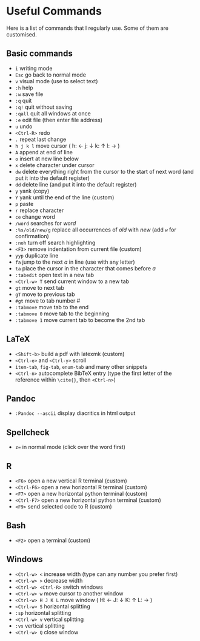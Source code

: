 # Useful Commands

Here is a list of commands that I regularly use. Some of them are customised. 

## Basic commands

* `i` writing mode
* `Esc` go back to normal mode 
* `v` visual mode (use to select text)
* `:h` help
* `:w` save file
* `:q` quit
* `:q!` quit without saving
* `:qall` quit all windows at once
* `:e` edit file (then enter file address)
* `u` undo
* `<Ctrl-R>` redo
* `.` repeat last change
* `h j k l` move cursor ( h: ←  j: ↓  k: ↑  l: → )
* `A` append at end of line
* `o` insert at new line below
* `x` delete character under cursor
* `dw` delete everything right from the cursor to the start of next word (and put it into the default register)
* `dd` delete line (and put it into the default register)
* `y` yank (copy)
* `Y` yank until the end of the line (custom)
* `p` paste
* `r` replace character
* `ce` change word
* `/word` searches for _word_
* `:%s/old/new/g` replace all occurrences of _old_ with _new_ (add `w` for confirmation) 
* `:noh` turn off search highlighting 
* `<F3>` remove indentation from current file (custom)
* `yyp` duplicate line
* `fa` jump to the next _a_ in line (use with any letter)
* `ta` place the cursor in the character that comes before _a_
* `:tabedit` open text in a new tab
* `<Ctrl-w> T` send current window to a new tab
* `gt` move to next tab
* `gT` move to previous tab
* `#gt` move to tab number #
* `:tabmove` move tab to the end
* `:tabmove 0` move tab to the beginning
* `:tabmove 1` move current tab to become the 2nd tab

## LaTeX

* `<Shift-b>` build a pdf with latexmk (custom)
* `<Ctrl-e>` and `<Ctrl-y>` scroll
* `item-tab`, `fig-tab`, `enum-tab` and many other snippets
* `<Ctrl-n>` autocomplete BibTeX entry (type the first letter of the reference within `\cite{}`, then `<Ctrl-n>`)

## Pandoc

* `:Pandoc --ascii` display diacritics in html output

## Spellcheck 

* `z=` in normal mode (click over the word first)

## R

* `<F6>` open a new vertical R terminal (custom)
* `<Ctrl-F6>` open a new horizontal R terminal (custom)
* `<F7>` open a new horizontal python terminal (custom)
* `<Ctrl-F7>` open a new horizontal python terminal (custom)
* `<F9>` send selected code to R (custom)

## Bash

* `<F2>` open a terminal (custom)

## Windows

* `<Ctrl-w> <` increase width (type can any number you prefer first)
* `<Ctrl-w> >` decrease width
* `<Ctrl-w> <Ctrl-R>` switch windows
* `<Ctrl-w> w` move cursor to another window
* `<Ctrl-w> H J K L` move window ( H: ←  J: ↓  K: ↑  L: → )
* `<Ctrl-w> S` horizontal splitting
* `:sp` horizontal splitting
* `<Ctrl-w> v` vertical splitting
* `:vs` vertical splitting
* `<Ctrl-w> Q` close window

